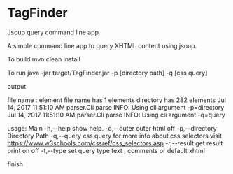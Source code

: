 # TagFinder
Jsoup query command line app

A simple command line app to query XHTML content using jsoup.

To build 
mvn clean install

To run
java -jar target/TagFinder.jar -p [directory path] -q [css query]

output

file name : element
file name  has  1 elements
directory has  282 elements
Jul 14, 2017 11:51:10 AM parser.Cli parse
INFO: Using cli argument -p=directory
Jul 14, 2017 11:51:10 AM parser.Cli parse
INFO: Using cli argument -q=query

usage: Main
 -h,--help              show help.
 -o,--outer <arg>       outer html off
 -p,--directory <arg>   Directory Path
 -q,--query <arg>       css query
                        for more info about css selectors visit
                        https://www.w3schools.com/cssref/css_selectors.asp
 -r,--result <arg>      get result print on off
 -t,--type <arg>        set query type text , comments or default xhtml

finish
